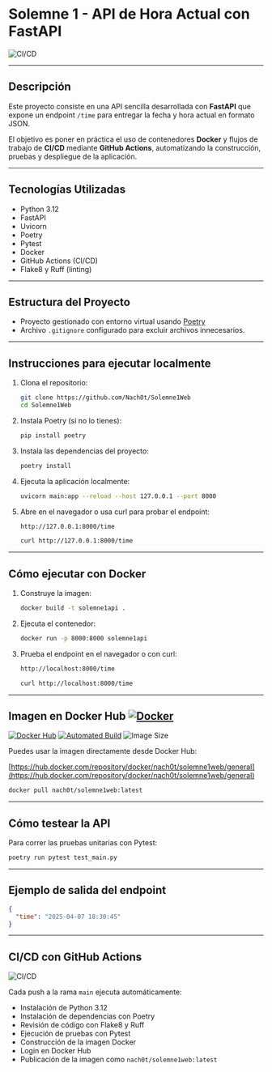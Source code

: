 # Solemne 1 - API de Hora Actual con FastAPI

![CI/CD](https://github.com/nach0t/solemne1web/actions/workflows/main.yml/badge.svg)

---

## Descripción

Este proyecto consiste en una API sencilla desarrollada con **FastAPI** que expone un endpoint `/time` para entregar la fecha y hora actual en formato JSON.

El objetivo es poner en práctica el uso de contenedores **Docker** y flujos de trabajo de **CI/CD** mediante **GitHub Actions**, automatizando la construcción, pruebas y despliegue de la aplicación.

---

## Tecnologías Utilizadas

- Python 3.12  
- FastAPI  
- Uvicorn  
- Poetry  
- Pytest  
- Docker  
- GitHub Actions (CI/CD)  
- Flake8 y Ruff (linting)  

---

## Estructura del Proyecto

- Proyecto gestionado con entorno virtual usando [Poetry](https://python-poetry.org/)
- Archivo `.gitignore` configurado para excluir archivos innecesarios.

---

## Instrucciones para ejecutar localmente

1. Clona el repositorio:

   ```bash
   git clone https://github.com/Nach0t/Solemne1Web
   cd Solemne1Web
   ```

2. Instala Poetry (si no lo tienes):

   ```bash
   pip install poetry
   ```

3. Instala las dependencias del proyecto:

   ```bash
   poetry install
   ```

4. Ejecuta la aplicación localmente:

   ```bash
   uvicorn main:app --reload --host 127.0.0.1 --port 8000
   ```

5. Abre en el navegador o usa curl para probar el endpoint:

   ```bash
   http://127.0.0.1:8000/time
   ```

   ```bash
   curl http://127.0.0.1:8000/time
   ```

---

## Cómo ejecutar con Docker

1. Construye la imagen:

   ```bash
   docker build -t solemne1api .
   ```

2. Ejecuta el contenedor:

   ```bash
   docker run -p 8000:8000 solemne1api
   ```

3. Prueba el endpoint en el navegador o con curl:

   ```bash
   http://localhost:8000/time
   ```

   ```bash
   curl http://localhost:8000/time
   ```

---

## Imagen en Docker Hub  [![Docker](https://img.shields.io/badge/Docker-2496ED?logo=docker&logoColor=fff)](#)

[![Docker Hub](https://img.shields.io/badge/Docker--Hub-nach0t%2Fsolemne1web-blue?style=for-the-badge&logo=docker)](https://hub.docker.com/r/nach0t/solemne1web)
[![Automated Build](https://img.shields.io/docker/automated/nach0t/solemne1web?style=for-the-badge)](https://hub.docker.com/r/nach0t/solemne1web)
![Image Size](https://img.shields.io/docker/image-size/nach0t/solemne1web/latest?style=for-the-badge)

Puedes usar la imagen directamente desde Docker Hub:

 [https://hub.docker.com/repository/docker/nach0t/solemne1web/general](https://hub.docker.com/repository/docker/nach0t/solemne1web/general)

```bash
docker pull nach0t/solemne1web:latest
```

---

## Cómo testear la API

Para correr las pruebas unitarias con Pytest:

```bash
poetry run pytest test_main.py
```

---

## Ejemplo de salida del endpoint

```json
{
  "time": "2025-04-07 18:30:45"
}
```

---

## CI/CD con GitHub Actions

![CI/CD](https://github.com/nach0t/solemne1web/actions/workflows/main.yml/badge.svg)

Cada push a la rama `main` ejecuta automáticamente:

- Instalación de Python 3.12  
- Instalación de dependencias con Poetry  
- Revisión de código con Flake8 y Ruff  
- Ejecución de pruebas con Pytest  
- Construcción de la imagen Docker  
- Login en Docker Hub  
- Publicación de la imagen como `nach0t/solemne1web:latest`  

